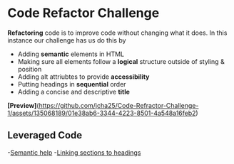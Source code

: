 # Code Refactor Challenge

**Refactoring** code is to improve code without changing what it does. In this instance our challenge has us do this by

- Adding **semantic** elements in HTML
- Making sure all elements follow a **logical** structure outside of styling & position
- Adding alt attriubtes to provide **accessibility** 
- Putting headings in **sequential** order
- Adding a concise and descriptive **title**

**[Preview]**(https://github.com/jcha25/Code-Refractor-Challenge-1/assets/135068189/01e38ab6-3344-4223-8501-4a548a16feb2)

## Leveraged Code

-[Semantic help](https://www.freecodecamp.org/news/semantic-html-alternatives-to-using-divs/)
-[Linking sections to headings](https://www.computerhope.com/issues/ch000049.htm#opening)
